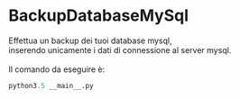 # BackupDatabaseMySql
Effettua un backup dei tuoi database mysql, <br />
inserendo unicamente i dati di connessione al server mysql.
<br /><br />
Il comando da eseguire è: <br />
```py
python3.5 __main__.py
```

